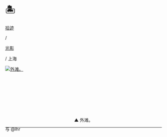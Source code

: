 # 🏝️


<div class="nav-tab">
  <a href="../../../cages"><p class="not">拾迹</p></a><p class="not">/</p>
  <a href="../"><p class="not">光影</p></a>
  <p class="now">/&nbsp;上海</p>
</div>

<div class="group-picture">
  <div class="group1-picture-cover">
    <a class="lightgallery" href="https://z1.ax1x.com/2023/11/10/pi8JcM8.jpg" title="外滩。" data-thumbnail="https://z1.ax1x.com/2023/11/10/pi8JcM8.jpg">
    <img loading="lazy" src="https://z1.ax1x.com/2023/11/10/pi8JcM8.jpg" sizes="auto" alt="外滩。"></a>
  </div>
</div>

<p class="img-desc" style="text-align: center">▲ 外滩。</p>

---

<p class="img-desc" style="text-align: left; margin-top: -20px;">与 @lhr</p>
